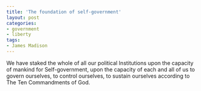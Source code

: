 ```yaml
---
title: 'The foundation of self-government'
layout: post
categories:
- government
- liberty
tags:
- James Madison
---
```


We have staked the whole of all our political Institutions upon the capacity of mankind for Self-government, upon the capacity of each and all of us to govern ourselves, to control ourselves, to sustain ourselves according to The Ten Commandments of God.
